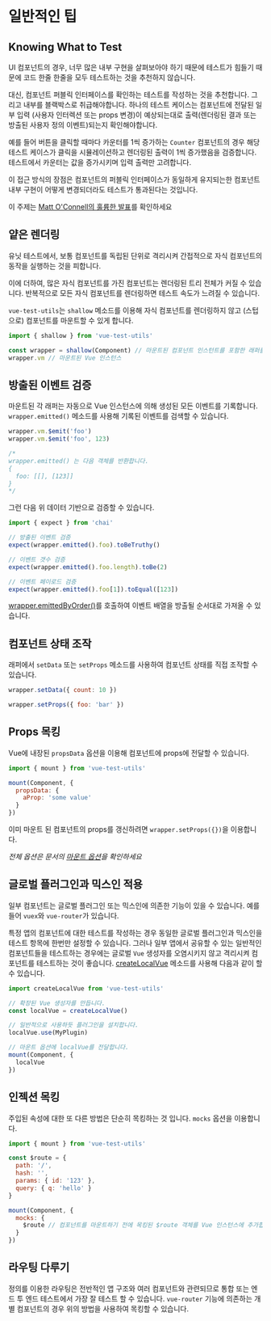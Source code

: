# 일반적인 팁

## Knowing What to Test

UI 컴포넌트의 경우, 너무 많은 내부 구현을 살펴보아야 하기 때문에 테스트가 힘들기 때문에 코드 한줄 한줄을 모두 테스트하는 것을 추천하지 않습니다.

대신, 컴포넌트 퍼블릭 인터페이스를 확인하는 테스트를 작성하는 것을 추천합니다. 그리고 내부를 블랙박스로 취급해야합니다. 하나의 테스트 케이스는 컴포넌트에 전달된 일부 입력 (사용자 인터렉션 또는 props 변경)이 예상되는대로 출력(렌더링된 결과 또는 방출된 사용자 정의 이벤트)되는지 확인해야합니다.

예를 들어 버튼을 클릭할 때마다 카운터를 1씩 증가하는 `Counter` 컴포넌트의 경우 해당 테스트 케이스가 클릭을 시뮬레이션하고 렌더링된 출력이 1씩 증가했음을 검증합니다. 테스트에서 카운터는 값을 증가시키며 입력 출력만 고려합니다.

이 접근 방식의 장점은 컴포넌트의 퍼블릭 인터페이스가 동일하게 유지되는한 컴포넌트 내부 구현이 어떻게 변경되더라도 테스트가 통과된다는 것입니다.

이 주제는 [Matt O'Connell의 훌륭한 발표](http://slides.com/mattoconnell/deck#/)를 확인하세요

## 얕은 렌더링

유닛 테스트에서, 보통 컴포넌트를 독립된 단위로 격리시켜 간접적으로 자식 컴포넌트의 동작을 실행하는 것을 피합니다.

이에 더하여, 많은 자식 컴포넌트를 가진 컴포넌트는 렌더링된 트리 전체가 커질 수 있습니다. 반복적으로 모든 자식 컴포넌트를 렌더링하면 테스트 속도가 느려질 수 있습니다.

`vue-test-utils`는 `shallow` 메소드를 이용해 자식 컴포넌트를 렌더링하지 않고 (스텁으로) 컴포넌트를 마운트할 수 있게 합니다.

```js
import { shallow } from 'vue-test-utils'

const wrapper = shallow(Component) // 마운트된 컴포넌트 인스턴트를 포함한 래퍼를 반환
wrapper.vm // 마운트된 Vue 인스턴스
```

## 방출된 이벤트 검증

마운트된 각 래퍼는 자동으로 Vue 인스턴스에 의해 생성된 모든 이벤트를 기록합니다. `wrapper.emitted()` 메소드를 사용해 기록된 이벤트를 검색할 수 있습니다.

``` js
wrapper.vm.$emit('foo')
wrapper.vm.$emit('foo', 123)

/*
wrapper.emitted() 는 다음 객체를 반환합니다.
{
  foo: [[], [123]]
}
*/
```

그런 다음 위 데이터 기반으로 검증할 수 있습니다.

``` js
import { expect } from 'chai'

// 방출된 이벤트 검증
expect(wrapper.emitted().foo).toBeTruthy()

// 이벤트 갯수 검증
expect(wrapper.emitted().foo.length).toBe(2)

// 이벤트 페이로드 검증
expect(wrapper.emitted().foo[1]).toEqual([123])
```

[wrapper.emittedByOrder()](../api/wrapper/emittedByOrder.md)를 호출하여 이벤트 배열을 방출될 순서대로 가져올 수 있습니다.

## 컴포넌트 상태 조작

래퍼에서 `setData` 또는 `setProps` 메소드를 사용하여 컴포넌트 상태를 직접 조작할 수 있습니다.

```js
wrapper.setData({ count: 10 })

wrapper.setProps({ foo: 'bar' })
```

## Props 목킹

Vue에 내장된 `propsData` 옵션을 이용해 컴포넌트에 props에 전달할 수 있습니다.

```js
import { mount } from 'vue-test-utils'

mount(Component, {
  propsData: {
    aProp: 'some value'
  }
})
```

이미 마운트 된 컴포넌트의 props를 갱신하려면 `wrapper.setProps({})`을 이용합니다.

*전체 옵션은 문서의 [마운트 옵션](../api/options.md)을 확인하세요*

## 글로벌 플러그인과 믹스인 적용

일부 컴포넌트는 글로벌 플러그인 또는 믹스인에 의존한 기능이 있을 수 있습니다. 예를 들어 `vuex`와 `vue-router`가 있습니다.

특정 앱의 컴포넌트에 대한 테스트를 작성하는 경우 동일한 글로벌 플러그인과 믹스인을 테스트 항목에 한번만 설정할 수 있습니다. 그러나 일부 앱에서 공유할 수 있는 일반적인 컴포넌트들을 테스트하는 경우에는 글로벌 `Vue` 생성자를 오염시키지 않고 격리시켜 컴포넌트를 테스트하는 것이 좋습니다. [createLocalVue](../api/createLocalVue.md) 메소드를 사용해 다음과 같이 할 수 있습니다.

``` js
import createLocalVue from 'vue-test-utils'

// 확장된 Vue 생성자를 만듭니다.
const localVue = createLocalVue()

// 일반적으로 사용하듯 플러그인을 설치합니다.
localVue.use(MyPlugin)

// 마운트 옵션에 localVue를 전달합니다.
mount(Component, {
  localVue
})
```

## 인젝션 목킹

주입된 속성에 대한 또 다른 방법은 단순히 목킹하는 것 입니다. `mocks` 옵션을 이용합니다.

```js
import { mount } from 'vue-test-utils'

const $route = {
  path: '/',
  hash: '',
  params: { id: '123' },
  query: { q: 'hello' }
}

mount(Component, {
  mocks: {
    $route // 컴포넌트를 마운트하기 전에 목킹된 $route 객체를 Vue 인스턴스에 추가합니다.
  }
})
```

## 라우팅 다루기

정의를 이용한 라우팅은 전반적인 앱 구조와 여러 컴포넌트와 관련되므로 통합 또는 엔드 투 엔드 테스트에서 가장 잘 테스트 할 수 있습니다. `vue-router` 기능에 의존하는 개별 컴포넌트의 경우 위의 방법을 사용하여 목킹할 수 있습니다.